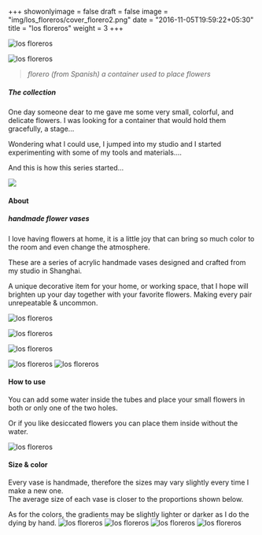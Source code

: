 +++
showonlyimage = false
draft = false
image = "img/los_floreros/cover_florero2.png"
date = "2016-11-05T19:59:22+05:30"
title = "los floreros"
weight = 3
+++
<!--more-->

![los floreros](/img/los_floreros/los_floreros_title.svg)


![los floreros](/img/los_floreros/all_floreros.jpg)

>*florero (from Spanish) a container used to place flowers* 

##### *The collection*

One day someone dear to me gave me some very small, colorful, and delicate flowers. I was looking for a container that would hold them gracefully, a stage...

Wondering what I could use, I jumped into my studio and I started experimenting with some of my tools and materials....

And this is how this series started...

[![](/img/los_floreros/video_cover_florero.png)](https://www.vimeo.com/698493564)


#### About
##### *handmade flower vases*

I love having flowers at home, it is a little joy that can bring so much color to the room and even change the atmosphere. 

These are a series of acrylic handmade vases designed and crafted from my studio in Shanghai.

A unique decorative item for your home, or working space, that I hope will brighten up your day together with your favorite flowers.
Making every pair unrepeatable & uncommon.

![los floreros](/img/los_floreros/flowervases_familyv2.svg)
&nbsp;

![los floreros](/img/los_floreros/otto3.svg)

![los floreros](/img/los_floreros/floreros_long.jpg)

![los floreros](/img/los_floreros/the_spiral2.svg)
![los floreros](/img/los_floreros/floreros_long2.jpg)
&nbsp;

#### How to use

You can add some water inside the tubes and place your small flowers in both or only one of the two holes.

Or if you like desiccated flowers you can place them inside without the water.

![los floreros](/img/los_floreros/how_to.svg)

#### Size & color

Every vase is handmade, therefore the sizes may vary slightly every time I make a new one.  
The average size of each vase is closer to the proportions shown below. 

As for the colors, the gradients may be slightly lighter or darker as I do the dying by hand.
![los floreros](/img/los_floreros/floreros_size.jpg)
![los floreros](/img/los_floreros/floreros_size2.jpg)
![los floreros](/img/los_floreros/floreros2.gif)
![los floreros](/img/los_floreros/los_floreros_end.svg)